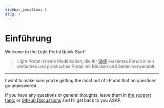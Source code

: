 ```yaml
---
sidebar_position: 1
slug: /
---
```


# Einführung

Welcome to the Light Portal Quick Start!

> Light Portal ist eine Modifikation, die Ihr [SMF](https://www.simplemachines.org)-basiertes Forum in ein einfaches und praktisches Portal mit Blöcken und Seiten verwandelt.

---

I want to make sure you’re getting the most out of LP and that no questions go unanswered.

If you have any questions or general thoughts, leave them in [the support topic](https://www.simplemachines.org/community/index.php?topic=572393.0) or [GitHub Discussions](https://github.com/dragomano/Light-Portal/discussions) and I’ll get back to you ASAP.
